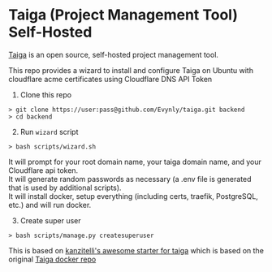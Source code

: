 # Taiga (Project Management Tool) Self-Hosted

[Taiga](https://www.taiga.io) is an open source, self-hosted project management tool.

This repo provides a wizard to install and configure Taiga on Ubuntu with cloudflare acme certificates using Cloudflare DNS API Token

1. Clone this repo

```
> git clone https://user:pass@github.com/Evynly/taiga.git backend
> cd backend
```
2. Run `wizard` script
```
> bash scripts/wizard.sh
```

It will prompt for your root domain name, your taiga domain name, and your Cloudflare api token.  
It will generate random passwords as necessary (a .env file is generated that is used by additional scripts).  
It will install docker, setup everything (including certs, traefik, PostgreSQL, etc.) and will run docker.

3. Create super user

```
> bash scripts/manage.py createsuperuser
```
This is based on [kanzitelli's awesome starter for taiga](https://github.com/starters-dev/taiga) which is based on the original [Taiga docker repo](https://github.com/kaleidos-ventures/taiga-docker)
